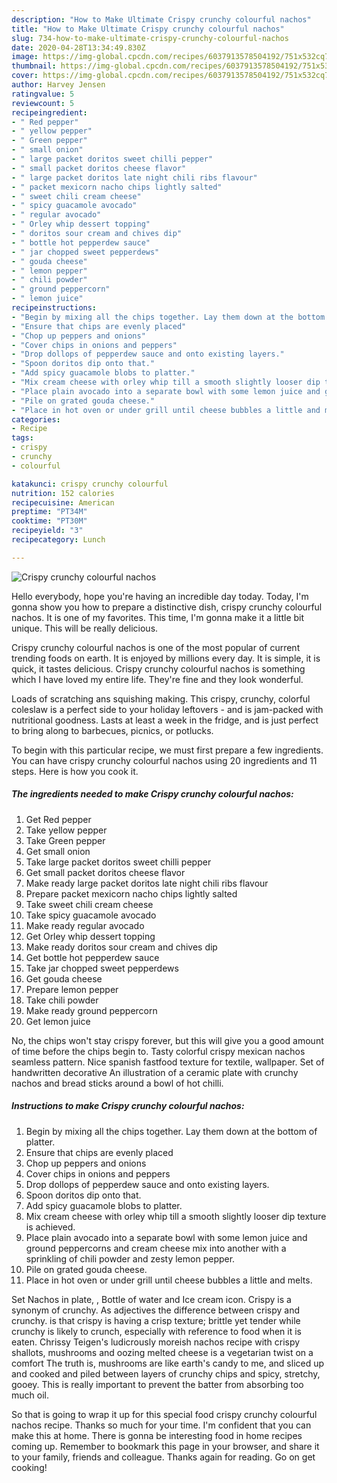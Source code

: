 ```yaml
---
description: "How to Make Ultimate Crispy crunchy colourful nachos"
title: "How to Make Ultimate Crispy crunchy colourful nachos"
slug: 734-how-to-make-ultimate-crispy-crunchy-colourful-nachos
date: 2020-04-28T13:34:49.830Z
image: https://img-global.cpcdn.com/recipes/6037913578504192/751x532cq70/crispy-crunchy-colourful-nachos-recipe-main-photo.jpg
thumbnail: https://img-global.cpcdn.com/recipes/6037913578504192/751x532cq70/crispy-crunchy-colourful-nachos-recipe-main-photo.jpg
cover: https://img-global.cpcdn.com/recipes/6037913578504192/751x532cq70/crispy-crunchy-colourful-nachos-recipe-main-photo.jpg
author: Harvey Jensen
ratingvalue: 5
reviewcount: 5
recipeingredient:
- " Red pepper"
- " yellow pepper"
- " Green pepper"
- " small onion"
- " large packet doritos sweet chilli pepper"
- " small packet doritos cheese flavor"
- " large packet doritos late night chili ribs flavour"
- " packet mexicorn nacho chips lightly salted"
- " sweet chili cream cheese"
- " spicy guacamole avocado"
- " regular avocado"
- " Orley whip dessert topping"
- " doritos sour cream and chives dip"
- " bottle hot pepperdew sauce"
- " jar chopped sweet pepperdews"
- " gouda cheese"
- " lemon pepper"
- " chili powder"
- " ground peppercorn"
- " lemon juice"
recipeinstructions:
- "Begin by mixing all the chips together. Lay them down at the bottom of platter."
- "Ensure that chips are evenly placed"
- "Chop up peppers and onions"
- "Cover chips in onions and peppers"
- "Drop dollops of pepperdew sauce and onto existing layers."
- "Spoon doritos dip onto that."
- "Add spicy guacamole blobs to platter."
- "Mix cream cheese with orley whip till a smooth slightly looser dip texture is achieved."
- "Place plain avocado into a separate bowl with some lemon juice and ground peppercorns and cream cheese mix into another with a sprinkling of chili powder and zesty lemon pepper."
- "Pile on grated gouda cheese."
- "Place in hot oven or under grill until cheese bubbles a little and melts."
categories:
- Recipe
tags:
- crispy
- crunchy
- colourful

katakunci: crispy crunchy colourful 
nutrition: 152 calories
recipecuisine: American
preptime: "PT34M"
cooktime: "PT30M"
recipeyield: "3"
recipecategory: Lunch

---
```



![Crispy crunchy colourful nachos](https://img-global.cpcdn.com/recipes/6037913578504192/751x532cq70/crispy-crunchy-colourful-nachos-recipe-main-photo.jpg)

Hello everybody, hope you're having an incredible day today. Today, I'm gonna show you how to prepare a distinctive dish, crispy crunchy colourful nachos. It is one of my favorites. This time, I'm gonna make it a little bit unique. This will be really delicious.

Crispy crunchy colourful nachos is one of the most popular of current trending foods on earth. It is enjoyed by millions every day. It is simple, it is quick, it tastes delicious. Crispy crunchy colourful nachos is something which I have loved my entire life. They're fine and they look wonderful.

Loads of scratching ans squishing making. This crispy, crunchy, colorful coleslaw is a perfect side to your holiday leftovers - and is jam-packed with nutritional goodness. Lasts at least a week in the fridge, and is just perfect to bring along to barbecues, picnics, or potlucks.


To begin with this particular recipe, we must first prepare a few ingredients. You can have crispy crunchy colourful nachos using 20 ingredients and 11 steps. Here is how you cook it.

<!--inarticleads1-->

##### The ingredients needed to make Crispy crunchy colourful nachos:

1. Get  Red pepper
1. Take  yellow pepper
1. Take  Green pepper
1. Get  small onion
1. Take  large packet doritos sweet chilli pepper
1. Get  small packet doritos cheese flavor
1. Make ready  large packet doritos late night chili ribs flavour
1. Prepare  packet mexicorn nacho chips lightly salted
1. Take  sweet chili cream cheese
1. Take  spicy guacamole avocado
1. Make ready  regular avocado
1. Get  Orley whip dessert topping
1. Make ready  doritos sour cream and chives dip
1. Get  bottle hot pepperdew sauce
1. Take  jar chopped sweet pepperdews
1. Get  gouda cheese
1. Prepare  lemon pepper
1. Take  chili powder
1. Make ready  ground peppercorn
1. Get  lemon juice


No, the chips won&#39;t stay crispy forever, but this will give you a good amount of time before the chips begin to. Tasty colorful crispy mexican nachos seamless pattern. Nice spanish fastfood texture for textile, wallpaper. Set of handwritten decorative An illustration of a ceramic plate with crunchy nachos and bread sticks around a bowl of hot chilli. 

<!--inarticleads2-->

##### Instructions to make Crispy crunchy colourful nachos:

1. Begin by mixing all the chips together. Lay them down at the bottom of platter.
1. Ensure that chips are evenly placed
1. Chop up peppers and onions
1. Cover chips in onions and peppers
1. Drop dollops of pepperdew sauce and onto existing layers.
1. Spoon doritos dip onto that.
1. Add spicy guacamole blobs to platter.
1. Mix cream cheese with orley whip till a smooth slightly looser dip texture is achieved.
1. Place plain avocado into a separate bowl with some lemon juice and ground peppercorns and cream cheese mix into another with a sprinkling of chili powder and zesty lemon pepper.
1. Pile on grated gouda cheese.
1. Place in hot oven or under grill until cheese bubbles a little and melts.


Set Nachos in plate, , Bottle of water and Ice cream icon. Crispy is a synonym of crunchy. As adjectives the difference between crispy and crunchy. is that crispy is having a crisp texture; brittle yet tender while crunchy is likely to crunch, especially with reference to food when it is eaten. Chrissy Teigen&#39;s ludicrously moreish nachos recipe with crispy shallots, mushrooms and oozing melted cheese is a vegetarian twist on a comfort The truth is, mushrooms are like earth&#39;s candy to me, and sliced up and cooked and piled between layers of crunchy chips and spicy, stretchy, gooey. This is really important to prevent the batter from absorbing too much oil. 

So that is going to wrap it up for this special food crispy crunchy colourful nachos recipe. Thanks so much for your time. I'm confident that you can make this at home. There is gonna be interesting food in home recipes coming up. Remember to bookmark this page in your browser, and share it to your family, friends and colleague. Thanks again for reading. Go on get cooking!
